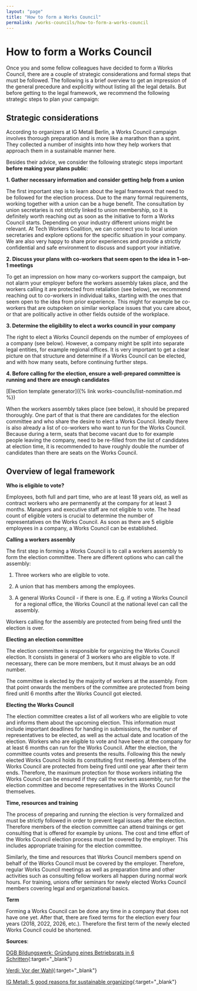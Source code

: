 ```yaml
---
layout: "page"
title: "How to form a Works Council"
permalink: /works-councils/how-to-form-a-works-council
---
```


# How to form a Works Council

Once you and some fellow colleagues have decided to form a Works Council, there are a couple of strategic considerations and formal steps that must be followed. The following is a brief overview to get an impression of the general precedure and explicitly without listing all the legal details. But before getting to the legal framework, we recommend the following strategic steps to plan your campaign:

## Strategic considerations
According to organizers at IG Metall Berlin, a Works Council campaign involves thorough preparation and is more like a marathon than a sprint. They collected a number of insights into how they help workers that approach them in a sustainable manner here.

Besides their advice, we consider the following strategic steps important **before making your plans public**:

**1. Gather necessary information and consider getting help from a union**

The first important step is to learn about the legal framework that need to be followed for the election process. Due to the many formal requirements, working together with a union can be a huge benefit. The consultation by union secretaries is not strictly linked to union membership, so it is definitely worth reaching out as soon as the initiative to form a Works Council starts. Depending on your industry different unions might be relevant. At Tech Workers Coalition, we can connect you to local union secretaries and explore options for the specific situation in your company. We are also very happy to share prior experiences and provide a strictly confidential and safe environment to discuss and support your initiative.

**2. Discuss your plans with co-workers that seem open to the idea in 1-on-1 meetings**

To get an impression on how many co-workers support the campaign, but not alarm your employer before the workers assembly takes place, and the workers calling it are protected from retaliation (see below), we recommend reaching out to co-workers in individual talks, starting with the ones that seem open to the idea from prior experience. This might for example be co-workers that are outspoken on similar workplace issues that you care about, or that are politically active in other fields outside of the workplace.

**3. Determine the eligibility to elect a works council in your company**

The right to elect a Works Council depends on the number of employees of a company (see below). However, a company might be split into separate legal entities, for example regional offices. It is very important to get a clear picture on that structure and determine if a Works Council can be elected, and with how many seats, before continuing further steps.

**4. Before calling for the election, ensure a well-prepared committee is running and there are enough candidates**

[Election template generator]({% link works-councils/list-nomination.md %})

When the workers assembly takes place (see below), it should be prepared thoroughly. One part of that is that there are candidates for the election committee and who share the desire to elect a Works Council. Ideally there is also already a list of co-workers who want to run for the Works Council. Because during a term, seats that become vacant due to for example people leaving the company, need to be re-filled from the list of candidates at election time, it is recommended to have roughly double the number of candidates than there are seats on the Works Council.

## Overview of legal framework

**Who is eligible to vote?**

Employees, both full and part time, who are at least 18 years old, as well as contract workers who are permanently at the company for at least 3 months. Managers and executive staff are not eligible to vote. The head count of eligible voters is crucial to determine the number of representatives on the Works Council. As soon as there are 5 eligible employees in a company, a Works Council can be established.

**Calling a workers assembly**

The first step in forming a Works Council is to call a workers assembly to form the election committee. There are different options who can call the assembly:

1. Three workers who are eligible to vote.

2. A union that has members among the employees.

3. A general Works Council - if there is one. E.g. if voting a Works Council for a regional office, the Works Council at the national level can call the assembly.

Workers calling for the assembly are protected from being fired until the election is over.

**Electing an election committee**

The election committee is responsible for organizing the Works Council election. It consists in general of 3 workers who are eligible to vote. If necessary, there can be more members, but it must always be an odd number.

The committee is elected by the majority of workers at the assembly. From that point onwards the members of the committee are protected from being fired unitl 6 months after the Works Council got elected.

**Electing the Works Council**

The election committee creates a list of all workers who are eligible to vote and informs them about the upcoming election. This information must include important deadlines for handing in submissions, the number of representatives to be elected, as well as the actual date and location of the election. Workers who are eligible to vote and have been at the company for at least 6 months can run for the Works Council.
After the election, the committee counts votes and presents the results. Following this the newly elected Works Council holds its constituting first meeting.
Members of the Works Council are protected from being fired until one year after their term ends. Therefore, the maximum protection for those workers initiating the Works Council can be ensured if they call the workers assembly, run for the election committee and become representatives in the Works Council themselves.

**Time, resources and training**

The process of preparing and running the election is very formalized and must be strictly followed in order to prevent legal issues after the election. Therefore members of the election committee can attend trainings or get consulting that is offered for example by unions. The cost and time effort of the Works Council election process must be covered by the employer. This includes appropriate training for the election committee.

Similarly, the time and resources that Works Council members spend on behalf of the Works Council must be covered by the employer. Therefore, regular Works Council meetings as well as preparation time and other activities such as consulting fellow workers all happen during normal work hours. For training, unions offer seminars for newly elected Works Council members covering legal and organizational basics.

**Term**

Forming a Works Council can be done any time in a company that does not have one yet. After that, there are fixed terms for the election every four years (2018, 2022, 2026, etc.). Therefore the first term of the newly elected Works Council could be shortened.


**Sources**:

[DGB Bildungswerk: Gründung eines Betriebsrats in 6 Schritten](https://www.dgb-bildungswerk.de/betriebsratsqualifizierung/gruendung-eines-betriebsrates-6-schritten){:target="_blank"}

[Verdi: Vor der Wahl](https://br-wahl.verdi.de/die-wahlen/vor-der-wahl/++co++1ac551d8-0327-11e3-9e13-525400438ccf){:target="_blank"}

[IG Metall: 5 good reasons for sustainable organizing](https://www.igmetall-berlin.de/aktuelles/meldung/5-good-reasons-for-sustainable-organizing/){:target="_blank"}
